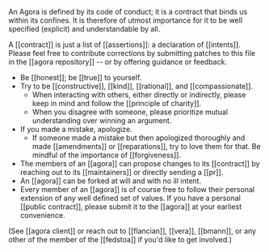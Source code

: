 An Agora is defined by its code of conduct; it is a contract that binds us within its confines. It is therefore of utmost importance for it to be well specified (explicit) and understandable by all.

A [[contract]] is just a list of [[assertions]]: a declaration of [[intents]]. Please feel free to contribute corrections by submitting patches to this file in the [[agora repository]] -- or by offering guidance or feedback.

- Be [[honest]]; be [[true]] to yourself.
- Try to be [[constructive]], [[kind]], [[rational]], and [[compassionate]].
  - When interacting with others, either directly or indirectly, please keep in mind and follow the [[principle of charity]].
  - When you disagree with someone, please prioritize mutual understanding over winning an argument.
- If you made a mistake, apologize.
  - If someone made a mistake but then apologized thoroughly and made [[amendments]] or [[reparations]], try to love them for that. Be mindful of the importance of [[forgiveness]].
- The members of an [[agora]] can propose changes to its [[contract]] by reaching out to its [[maintainers]] or directly sending a [[pr]]. 
- An [[agora]] can be forked at will and with no ill intent.
- Every member of an [[agora]] is of course free to follow their personal extension of any well defined set of values. If you have a personal [[public contract]], please submit it to the [[agora]] at your earliest convenience.

(See [[agora client]] or reach out to [[flancian]], [[vera]], [[bmann]], or any other of the member of the [[fedstoa]] if you'd like to get involved.)

